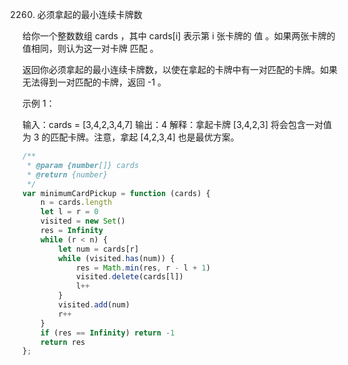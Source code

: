 2260. 必须拿起的最小连续卡牌数

给你一个整数数组 cards ，其中 cards[i] 表示第 i 张卡牌的 值 。如果两张卡牌的值相同，则认为这一对卡牌 匹配 。

返回你必须拿起的最小连续卡牌数，以使在拿起的卡牌中有一对匹配的卡牌。如果无法得到一对匹配的卡牌，返回 -1 。

 

示例 1：

输入：cards = [3,4,2,3,4,7]
输出：4
解释：拿起卡牌 [3,4,2,3] 将会包含一对值为 3 的匹配卡牌。注意，拿起 [4,2,3,4] 也是最优方案。
```js   
/**
 * @param {number[]} cards
 * @return {number}
 */
var minimumCardPickup = function (cards) {
    n = cards.length
    let l = r = 0
    visited = new Set()
    res = Infinity
    while (r < n) {
        let num = cards[r]
        while (visited.has(num)) {
            res = Math.min(res, r - l + 1)
            visited.delete(cards[l])
            l++
        }
        visited.add(num)
        r++
    }
    if (res == Infinity) return -1
    return res
};

